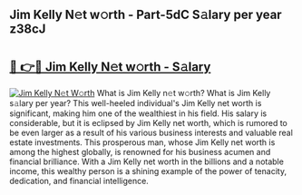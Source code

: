 ## Jim Kelly N𝚎t w𝚘rth - Part-5dC S𝚊lary per year z38cJ

# <h2><a href="http://gc0m7k2.nevu.top/?p=Jim+Kelly">🔗 👉🔴 Jim Kelly N𝚎t w𝚘rth - S𝚊lary</a></h2>

[![Jim Kelly N𝚎t W𝚘rth](https://i.imgur.com/Oavwk0R.jpeg)](http://gc0m7k2.nevu.top/?p=Jim+Kelly)
What is Jim Kelly n𝚎t w𝚘rth? What is Jim Kelly s𝚊lary per year?
This well-heeled individual's Jim Kelly net worth is significant, making him one of the wealthiest in his field. His salary is considerable, but it is eclipsed by Jim Kelly net worth, which is rumored to be even larger as a result of his various business interests and valuable real estate investments. This prosperous man, whose Jim Kelly net worth is among the highest globally, is renowned for his business acumen and financial brilliance. With a Jim Kelly net worth in the billions and a notable income, this wealthy person is a shining example of the power of tenacity, dedication, and financial intelligence.
